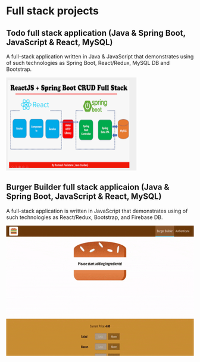 # Full stack projects

## Todo full stack application (Java & Spring Boot, JavaScript & React, MySQL)
A full-stack application written in Java & JavaScript that demonstrates using of such technologies as Spring Boot, React/Redux, MySQL DB and Bootstrap.

<img src="https://github.com/vsushko/full-stack-projects/blob/master/img/todo-app.png" width="350" height="250">

## Burger Builder full stack applicaion (Java & Spring Boot, JavaScript & React, MySQL)
A full-stack application is written in JavaScript that demonstrates using of such technologies as React/Redux, Bootstrap, and Firebase DB.

<img src="https://github.com/vsushko/full-stack-projects/blob/master/img/burger-builder.gif" width="550" height="350">
